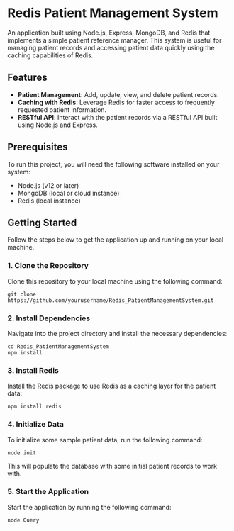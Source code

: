 # Redis Patient Management System

An application built using Node.js, Express, MongoDB, and Redis that implements a simple patient reference manager. This system is useful for managing patient records and accessing patient data quickly using the caching capabilities of Redis.

## Features

- **Patient Management**: Add, update, view, and delete patient records.
- **Caching with Redis**: Leverage Redis for faster access to frequently requested patient information.
- **RESTful API**: Interact with the patient records via a RESTful API built using Node.js and Express.

## Prerequisites

To run this project, you will need the following software installed on your system:

- Node.js (v12 or later)
- MongoDB (local or cloud instance)
- Redis (local instance)

## Getting Started

Follow the steps below to get the application up and running on your local machine.

### 1. Clone the Repository

Clone this repository to your local machine using the following command:

```
git clone https://github.com/yourusername/Redis_PatientManagementSystem.git
```

### 2. Install Dependencies

Navigate into the project directory and install the necessary dependencies:

```
cd Redis_PatientManagementSystem
npm install
```
### 3. Install Redis

Install the Redis package to use Redis as a caching layer for the patient data:

```
npm install redis
```

### 4. Initialize Data

To initialize some sample patient data, run the following command:

```
node init
```

This will populate the database with some initial patient records to work with.

### 5. Start the Application

Start the application by running the following command:

```
node Query
```

